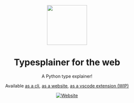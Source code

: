 <div align="center">
<img src="https://i.imgur.com/5IFkzIf.png" width="128px">
<h1>Typesplainer for the web</h1>
 A Python type explainer!

Available [as a cli](https://pypi.org/project/typesplainer), [as a website](https://typesplainer.herokuapp.com), [as a vscode extension (WIP)](#)

[![Website](https://img.shields.io/website?url=https%3A%2F%2Ftypesplainer.herokuapp.com)](https://typesplainer.herokuapp.com)
</div>

